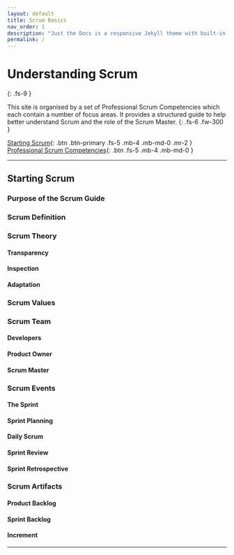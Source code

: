 ```yaml
---
layout: default
title: Scrum Basics
nav_order: 1
description: "Just the Docs is a responsive Jekyll theme with built-in search that is easily customizable and hosted on GitHub Pages."
permalink: /
---
```


# Understanding Scrum
{: .fs-9 }

This site is organised by a set of Professional Scrum Competencies which each contain a number of focus areas. It provides a structured guide to help better understand Scrum and the role of the Scrum Master.
{: .fs-6 .fw-300 }

[Starting Scrum](#getting-started){: .btn .btn-primary .fs-5 .mb-4 .mb-md-0 .mr-2 } [Professional Scrum Competencies](https://github.com/pmarsceill/just-the-docs){: .btn .fs-5 .mb-4 .mb-md-0 }

---

## Starting Scrum

### Purpose of the Scrum Guide

### Scrum Definition

### Scrum Theory

#### Transparency
#### Inspection
#### Adaptation

### Scrum Values

### Scrum Team

#### Developers
#### Product Owner
#### Scrum Master

### Scrum Events

#### The Sprint
#### Sprint Planning
#### Daily Scrum
#### Sprint Review
#### Sprint Retrospective

### Scrum Artifacts

#### Product Backlog
#### Sprint Backlog
#### Increment

---
